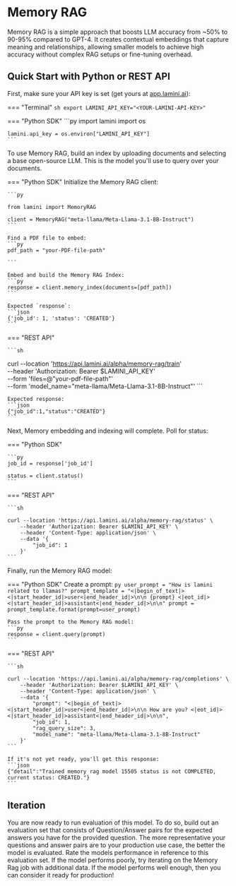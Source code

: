 # Memory RAG

Memory RAG is a simple approach that boosts LLM accuracy from ~50% to 90-95% compared to GPT-4. It creates contextual embeddings that capture meaning and relationships, allowing smaller models to achieve high accuracy without complex RAG setups or fine-tuning overhead.

## Quick Start with Python or REST API

First, make sure your API key is set (get yours at [app.lamini.ai](https://app.lamini.ai)):

=== "Terminal"
    ```sh
    export LAMINI_API_KEY="<YOUR-LAMINI-API-KEY>"
    ```

=== "Python SDK"
    ```py
    import lamini
    import os

    lamini.api_key = os.environ["LAMINI_API_KEY"]
    ```

To use Memory RAG, build an index by uploading documents and selecting a base open-source LLM. This is the model you'll use to query over your documents.


=== "Python SDK"
    Initialize the Memory RAG client:

    ```py
    
    from lamini import MemoryRAG

    client = MemoryRAG("meta-llama/Meta-Llama-3.1-8B-Instruct")
    ```
    
    Find a PDF file to embed:
    ```py
    pdf_path = "your-PDF-file-path"

    ```
    
    Embed and build the Memory RAG Index:
    ```py
    response = client.memory_index(documents=[pdf_path])
    ```

    Expected `response`:
    ```json
    {'job_id': 1, 'status': 'CREATED'}
    ```

=== "REST API"

    ```sh
  curl --location 'https://api.lamini.ai/alpha/memory-rag/train' \
        --header 'Authorization: Bearer $LAMINI_API_KEY' \
        --form 'files=@"your-pdf-file-path"' \
        --form 'model_name="meta-llama/Meta-Llama-3.1-8B-Instruct"'
    ```

    Expected response:
    ```json
    {"job_id":1,"status":"CREATED"}
    ```

Next, Memory embedding and indexing will complete. Poll for status:

=== "Python SDK"

    ```py
    job_id = response['job_id']

    status = client.status()
    ```

=== "REST API"

    ```sh

    curl --location 'https://api.lamini.ai/alpha/memory-rag/status' \
        --header 'Authorization: Bearer $LAMINI_API_KEY' \
        --header 'Content-Type: application/json' \
        --data '{
            "job_id": 1
        }'
    ```

Finally, run the Memory RAG model:

=== "Python SDK"
    Create a prompt:
    ```py
    user_prompt = "How is lamini related to llamas?"
    prompt_template = "<|begin_of_text|><|start_header_id|>user<|end_header_id|>\n\n {prompt} <|eot_id|><|start_header_id|>assistant<|end_header_id|>\n\n"
    prompt = prompt_template.format(prompt=user_prompt)
    ```

    Pass the prompt to the Memory RAG model:
    ```py
    response = client.query(prompt)
    ```

=== "REST API"

    ```sh

    curl --location 'https://api.lamini.ai/alpha/memory-rag/completions' \
        --header 'Authorization: Bearer $LAMINI_API_KEY' \
        --header 'Content-Type: application/json' \
        --data '{
            "prompt": "<|begin_of_text|><|start_header_id|>user<|end_header_id|>\n\n How are you? <|eot_id|><|start_header_id|>assistant<|end_header_id|>\n\n",
            "job_id": 1,
            "rag_query_size": 3,
            "model_name": "meta-llama/Meta-Llama-3.1-8B-Instruct"
        }'
    ```

    If it's not yet ready, you'll get this response:
    ```json
    {"detail":"Trained memory rag model 15505 status is not COMPLETED, current status: CREATED."}
    ```

## Iteration

You are now ready to run evaluation of this model. To do so, build out an evaluation set that consists of Question/Answer pairs for the expected answers you have for the
provided question. The more representative your questions and answer pairs are to your production use case, the better the model is evaluated. Rate the models performance 
in reference to this evaluation set. If the model performs poorly, try iterating on the Memory Rag job with additional data. If the model performs well enough, then you
can consider it ready for production!
